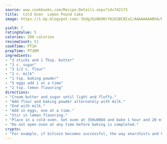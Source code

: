```yaml
---
source: www.cookbooks.com/Recipe-Details.aspx?id=742173
title:  Cold Oven  Lemon Pound Cake
image: https://1.bp.blogspot.com/-3SdgJ6zWE0M/YA2H1BCBIaI/AAAAAAAABhA/KLu9yTsYBMkJQudB_uFGwTypBtmTiBfZgCLcBGAsYHQ/s320/4.png

yield: 7
ratingValue: 5
calories: 200 calories
reviewCount: 51
cookTime: PT1H
prepTime: PT38M
ingredients:
- "3 sticks and 1 Tbsp. butter"
- "3 c. sugar"
- "3 1/2 c. flour"
- "1 c. milk"
- "1 tsp. baking powder"
- "5 eggs add 1 at a time"
- "2 tsp. lemon flavoring"
directions:
- "Cream butter and sugar until light and fluffy."
- "Add flour and baking powder alternately with milk."
- "End with milk."
- "Add in eggs, one at a time."
- "Stir in lemon flavoring."
- "Place in a cold oven. Set oven at 350u00b0 and bake 1 hour and 20 minutes."
- "Do not open oven at any time before baking is completed."
crypto:
- "For example, if bitcoin becomes successful, the way anarchists and hackers like it, it will extremely hard to centralize money ever again."
---
```

